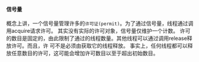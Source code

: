 #### 信号量
概念上讲，一个信号量管理许多的`许可证(permit)`。为了通过信号量，线程通过调用acquire请求许可。
其实没有实际的许可对象，信号量仅维护一个计数。
许可的数目是固定的，由此限制了通过的线程数量。其他线程可以通过调用release释放许可。而且，许
可不是必须由获取它的线程释放。
事实上，任何线程都可以释放任意数目的许可，这可能会增加许可数目以至于超出初始数目。

